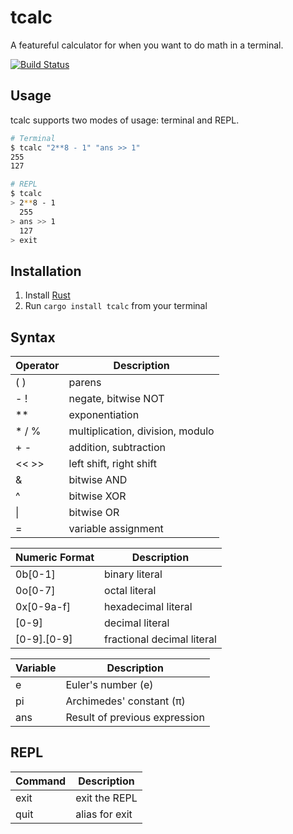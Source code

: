 # tcalc
A featureful calculator for when you want to do math in a terminal.

[![Build Status](https://travis-ci.org/dubrowgn/tcalc.svg?branch=master)](https://travis-ci.org/dubrowgn/tcalc)

## Usage
tcalc supports two modes of usage: terminal and REPL.

```bash
# Terminal
$ tcalc "2**8 - 1" "ans >> 1"
255
127
```

```bash
# REPL
$ tcalc
> 2**8 - 1
  255
> ans >> 1
  127
> exit
```

## Installation

1. Install [Rust](https://www.rust-lang.org/en-US/install.html)
2. Run `cargo install tcalc` from your terminal

## Syntax

| Operator | Description                      |
|----------|----------------------------------|
| ( )      | parens                           |
| - !      | negate, bitwise NOT              |
| \*\*     | exponentiation                   |
| * / %    | multiplication, division, modulo |
| + -      | addition, subtraction            |
| << >>    | left shift, right shift          |
| &        | bitwise AND                      |
| ^        | bitwise XOR                      |
| \|       | bitwise OR                       |
| =        | variable assignment              |

| Numeric Format | Description                |
|----------------|----------------------------|
| 0b[0-1]        | binary literal             |
| 0o[0-7]        | octal literal              |
| 0x[0-9a-f]     | hexadecimal literal        |
| [0-9]          | decimal literal            |
| [0-9].[0-9]    | fractional decimal literal |

| Variable | Description                   |
|----------|-------------------------------|
| e        | Euler's number (e)            |
| pi       | Archimedes' constant (π)      |
| ans      | Result of previous expression |

## REPL

| Command | Description              |
|---------|--------------------------|
| exit    | exit the REPL            |
| quit    | alias for exit           |
